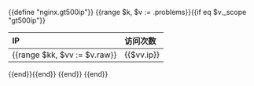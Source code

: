 {{define "nginx.gt500ip"}}
{{range $k, $v := .problems}}{{if eq $v._scope "gt500ip"}}

|IP|访问次数|
|:---|:---|
{{range $kk, $vv := $v.raw}}|{{$vv.ip}}|{{$vv.count}}|
{{end}}{{end}}
{{end}}
{{end}}